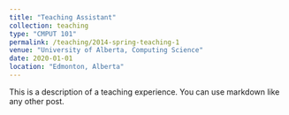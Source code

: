 ```yaml
---
title: "Teaching Assistant"
collection: teaching
type: "CMPUT 101"
permalink: /teaching/2014-spring-teaching-1
venue: "University of Alberta, Computing Science"
date: 2020-01-01
location: "Edmonton, Alberta"
---
```


This is a description of a teaching experience. You can use markdown like any other post.
